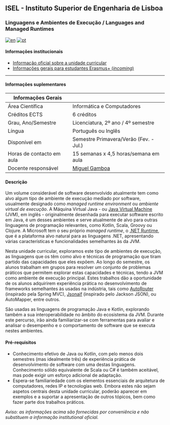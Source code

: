 ## ISEL - Instituto Superior de Engenharia de Lisboa
### Linguagens e Ambientes de Execução / Languages and Managed Runtimes
[![en](https://img.shields.io/badge/lang-en-red.svg)](https://github.com/isel-leic-ave)
[![pt](https://img.shields.io/badge/lang-pt-green.svg)](https://github.com/isel-leic-ave/.github/blob/main/profile/README.pt.md)

#### Informações institucionais
* [Informação oficial sobre a unidade curricular](https://www.isel.pt/leic/linguagens-e-ambientes-de-execucao)
* [Informações gerais para estudantes Erasmus+ (*incoming*)](https://www.isel.pt/ensino/programas-de-mobilidade/erasmus-alunos-incoming/informacoes-gerais)

---

#### Informações suplementares

| Informações Gerais        |                                               |
|---------------------------|-----------------------------------------------|
| Área Científica           | Informática e Computadores                    |
| Créditos ECTS             | 6 créditos                                    |
| Grau, Ano/Semestre        | Licenciatura, 2º ano / 4º semestre            |
| Língua                    | Português ou Inglês                           |
| Disponível em             | Semestre Primavera/Verão (Fev. - Jul.)        |
| Horas de contacto em aula | 15 semanas x 4,5 horas/semana em aula         |
| Docente responsável       | [Miguel Gamboa](mailto:miguel.gamboa@isel.pt) |

#### Descrição
Um volume considerável de software desenvolvido atualmente tem como alvo algum tipo de ambiente de execução mediado por software, usualmente designado como *managed runtime environment* ou *ambiente virtual de execução*. A Máquina Virtual Java - ou [Java Virtual Machine](https://openjdk.org/groups/hotspot) (JVM), em inglês - originalmente desenhada para executar software escrito em Java, é um desses ambientes e serve atualmente de alvo para outras linguagens de programação relevantes, como Kotlin, Scala, Groovy ou Clojure. A Microsoft tem o seu próprio *managed runtime*, o [.NET Runtime](https://github.com/dotnet/runtime), que é a plataforma alvo natural para as linguagens .NET, apresentando várias características e funcionalidades semelhantes às da JVM.

Nesta unidade curricular, exploramos este tipo de ambientes de execução, as linguagens que os têm como alvo e técnicas de programação que tiram partido das capacidades que eles expõem.
Ao longo do semestre, os alunos trabalham em grupos para resolver um conjunto de problemas práticos que permitem explorar estas capacidades e técnicas, tendo a JVM como ambiente de execução principal.
Estes trabalhos dão a oportunidade de os alunos adquirirem experiência prática no 
desenvolvimento de frameworks semelhantes às usadas na indústria, tais como
[AutoRouter](https://github.com/isel-leic-ave/autorouter) (inspirado pela Spring MVC),
[Jsonaif](https://github.com/isel-leic-ave/jsonaif) (inspirado pelo Jackson JSON),
ou AutoMapper, entre outros.

São usadas as linguagens de programação Java e Kotlin, explorando também a sua interoperabilidade no âmbito do ecosistema da JVM. 
Durante este percurso, irão ainda familiarizar-se com ferramentas para avaliar e analisar o desempenho e o comportamento de software que se executa nestes ambientes.

#### Pré-requisitos
* Conhecimento efetivo de Java ou Kotlin, com pelo menos dois semestres (mas idealmente três) de experiência prática de desenvolvimento de software com uma destas linguagens. Conhecimento sólido equivalente de Scala ou C# é também aceitável, mas pode exigir um esforço adicional de adaptação.
* Espera-se familiariedade com os elementos essenciais de arquitetura de computadores, redes IP e tecnologias web. Embora estes não sejam aspetos centrais desta unidade curricular, poderão aparecer em exemplos e a suportar a apresentação de outros tópicos, bem como fazer parte dos trabalhos práticos.

*Aviso: as informações acima são fornecidas por conveniência e não substituem a informação institutional oficial.*
